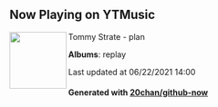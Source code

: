 ## Now Playing on YTMusic

[<img align="left" width="100" src="https://lh3.googleusercontent.com/ka9NUHjUOWXtDDG8bAzn-cnUUY05g7pINtpnGr02S9is27p_2MPi0nSq3oJ4I5gxnluLEibAk_VbLhc2">](https://music.youtube.com/watch?v=wdj5DpCjSQw)

Tommy Strate - plan

**Albums**: replay

Last updated at 06/22/2021 14:00

#### Generated with [20chan/github-now](https://github.com/20chan/github-now)
